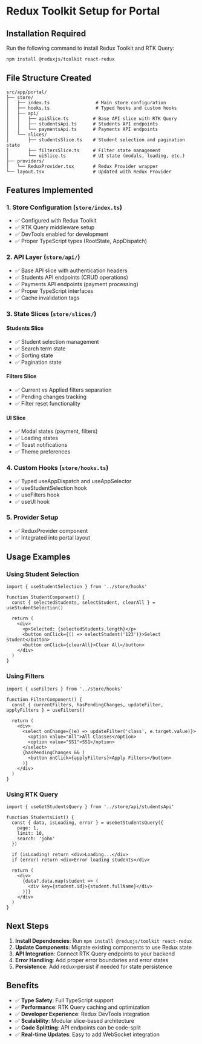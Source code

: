 # Redux Toolkit Setup for Portal

## Installation Required

Run the following command to install Redux Toolkit and RTK Query:

```bash
npm install @reduxjs/toolkit react-redux
```

## File Structure Created

```
src/app/portal/
├── store/
│   ├── index.ts                 # Main store configuration
│   ├── hooks.ts                 # Typed hooks and custom hooks
│   ├── api/
│   │   ├── apiSlice.ts         # Base API slice with RTK Query
│   │   ├── studentsApi.ts      # Students API endpoints
│   │   └── paymentsApi.ts      # Payments API endpoints
│   └── slices/
│       ├── studentsSlice.ts    # Student selection and pagination state
│       ├── filtersSlice.ts     # Filter state management
│       └── uiSlice.ts          # UI state (modals, loading, etc.)
├── providers/
│   └── ReduxProvider.tsx       # Redux Provider wrapper
└── layout.tsx                  # Updated with Redux Provider

```

## Features Implemented

### 1. Store Configuration (`store/index.ts`)
- ✅ Configured with Redux Toolkit
- ✅ RTK Query middleware setup
- ✅ DevTools enabled for development
- ✅ Proper TypeScript types (RootState, AppDispatch)

### 2. API Layer (`store/api/`)
- ✅ Base API slice with authentication headers
- ✅ Students API endpoints (CRUD operations)
- ✅ Payments API endpoints (payment processing)
- ✅ Proper TypeScript interfaces
- ✅ Cache invalidation tags

### 3. State Slices (`store/slices/`)

#### Students Slice
- ✅ Student selection management
- ✅ Search term state
- ✅ Sorting state
- ✅ Pagination state

#### Filters Slice
- ✅ Current vs Applied filters separation
- ✅ Pending changes tracking
- ✅ Filter reset functionality

#### UI Slice
- ✅ Modal states (payment, filters)
- ✅ Loading states
- ✅ Toast notifications
- ✅ Theme preferences

### 4. Custom Hooks (`store/hooks.ts`)
- ✅ Typed useAppDispatch and useAppSelector
- ✅ useStudentSelection hook
- ✅ useFilters hook
- ✅ useUI hook

### 5. Provider Setup
- ✅ ReduxProvider component
- ✅ Integrated into portal layout

## Usage Examples

### Using Student Selection
```tsx
import { useStudentSelection } from '../store/hooks'

function StudentComponent() {
  const { selectedStudents, selectStudent, clearAll } = useStudentSelection()
  
  return (
    <div>
      <p>Selected: {selectedStudents.length}</p>
      <button onClick={() => selectStudent('123')}>Select Student</button>
      <button onClick={clearAll}>Clear All</button>
    </div>
  )
}
```

### Using Filters
```tsx
import { useFilters } from '../store/hooks'

function FilterComponent() {
  const { currentFilters, hasPendingChanges, updateFilter, applyFilters } = useFilters()
  
  return (
    <div>
      <select onChange={(e) => updateFilter('class', e.target.value)}>
        <option value="All">All Classes</option>
        <option value="SS1">SS1</option>
      </select>
      {hasPendingChanges && (
        <button onClick={applyFilters}>Apply Filters</button>
      )}
    </div>
  )
}
```

### Using RTK Query
```tsx
import { useGetStudentsQuery } from '../store/api/studentsApi'

function StudentsList() {
  const { data, isLoading, error } = useGetStudentsQuery({
    page: 1,
    limit: 10,
    search: 'john'
  })
  
  if (isLoading) return <div>Loading...</div>
  if (error) return <div>Error loading students</div>
  
  return (
    <div>
      {data?.data.map(student => (
        <div key={student.id}>{student.fullName}</div>
      ))}
    </div>
  )
}
```

## Next Steps

1. **Install Dependencies**: Run `npm install @reduxjs/toolkit react-redux`
2. **Update Components**: Migrate existing components to use Redux state
3. **API Integration**: Connect RTK Query endpoints to your backend
4. **Error Handling**: Add proper error boundaries and error states
5. **Persistence**: Add redux-persist if needed for state persistence

## Benefits

- ✅ **Type Safety**: Full TypeScript support
- ✅ **Performance**: RTK Query caching and optimization
- ✅ **Developer Experience**: Redux DevTools integration
- ✅ **Scalability**: Modular slice-based architecture
- ✅ **Code Splitting**: API endpoints can be code-split
- ✅ **Real-time Updates**: Easy to add WebSocket integration
